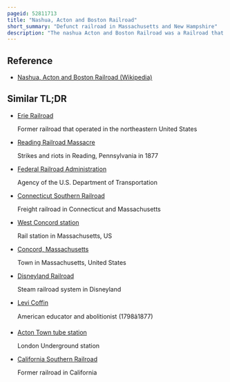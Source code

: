 ```yaml
---
pageid: 52811713
title: "Nashua, Acton and Boston Railroad"
short_summary: "Defunct railroad in Massachusetts and New Hampshire"
description: "The nashua Acton and Boston Railroad was a Railroad that was formed in 1871 to build a Line between nashua new Hampshire and Acton Massachusetts. After opening in 1873 the Railroad expanded to concord Massachusetts and offered a Commuter Connection to boston. It was leased by the Concord Railroad in 1876 and given to the Boston and Maine Railroad in 1895. Most of the Railroad's Length was abandoned in the 1920s though a short Portion in Nashua was operated until 1980."
---
```


## Reference

- [Nashua, Acton and Boston Railroad (Wikipedia)](https://en.wikipedia.org/?curid=52811713)

## Similar TL;DR

- [Erie Railroad](/tldr/en/erie-railroad)

  Former railroad that operated in the northeastern United States

- [Reading Railroad Massacre](/tldr/en/reading-railroad-massacre)

  Strikes and riots in Reading, Pennsylvania in 1877

- [Federal Railroad Administration](/tldr/en/federal-railroad-administration)

  Agency of the U.S. Department of Transportation

- [Connecticut Southern Railroad](/tldr/en/connecticut-southern-railroad)

  Freight railroad in Connecticut and Massachusetts

- [West Concord station](/tldr/en/west-concord-station)

  Rail station in Massachusetts, US

- [Concord, Massachusetts](/tldr/en/concord-massachusetts)

  Town in Massachusetts, United States

- [Disneyland Railroad](/tldr/en/disneyland-railroad)

  Steam railroad system in Disneyland

- [Levi Coffin](/tldr/en/levi-coffin)

  American educator and abolitionist (1798â1877)

- [Acton Town tube station](/tldr/en/acton-town-tube-station)

  London Underground station

- [California Southern Railroad](/tldr/en/california-southern-railroad)

  Former railroad in California
